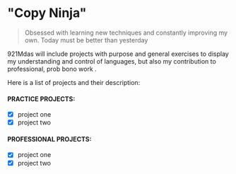 # "Copy Ninja"

> Obsessed with learning new techniques and constantly improving my own. Today must be better than yesterday

921Mdas will include projects with purpose and general exercises to display my understanding and control of languages, but also my contribution to professional, prob bono work .

Here is a list of projects and their description:

#### PRACTICE PROJECTS:
- [x] project one
- [x] project two

#### PROFESSIONAL PROJECTS:

-[x] project one
-[x] project two
